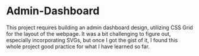 # Admin-Dashboard
This project requires building an admin dashboard design, utilizing CSS Grid for the layout of the webpage. It was a bit challenging to figure out, especially incorporating SVGs, but once I got the gist of it, I found this whole project good practice for what I have learned so far. 